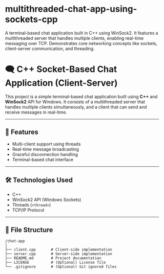# multithreaded-chat-app-using-sockets-cpp
 A terminal-based chat application built in C++ using WinSock2. It features a multithreaded server that handles multiple clients, enabling real-time messaging over TCP. Demonstrates core networking concepts like sockets, client-server communication, and threading.

# 🗨️ C++ Socket-Based Chat Application (Client-Server)

This project is a simple terminal-based chat application built using **C++** and **WinSock2** API for Windows. It consists of a multithreaded server that handles multiple clients simultaneously, and a client that can send and receive messages in real-time.

---

## 🚀 Features

- Multi-client support using threads  
- Real-time message broadcasting  
- Graceful disconnection handling  
- Terminal-based chat interface  

---

## 🛠️ Technologies Used

- C++  
- WinSock2 API (Windows Sockets)  
- Threads (`<thread>`)  
- TCP/IP Protocol  

---

## 📁 File Structure

```
/chat-app
│
├── client.cpp       # Client-side implementation
├── server.cpp       # Server-side implementation
├── README.md        # Project documentation
├── LICENSE          # (Optional) License file
└── .gitignore       # (Optional) Git ignored files
```
